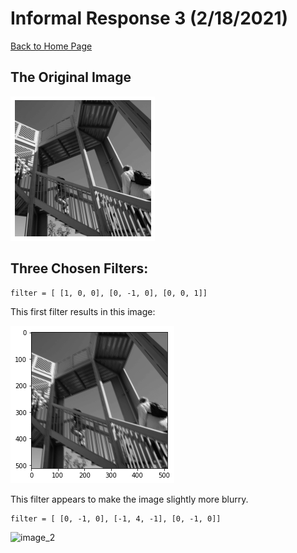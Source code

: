 # Informal Response 3 (2/18/2021)

[Back to Home Page](https://jeremy-swack.github.io/applied-machine-learning/)

## The Original Image

![image_org](inf_resp_3_orig.png)

## Three Chosen Filters:

```
filter = [ [1, 0, 0], [0, -1, 0], [0, 0, 1]]
```

This first filter results in this image:

![image_1](inf_resp_3_img_1.png)

This filter appears to make the image slightly more blurry.

```
filter = [ [0, -1, 0], [-1, 4, -1], [0, -1, 0]]
```

![image_2](inf_resp_img_2.png)
